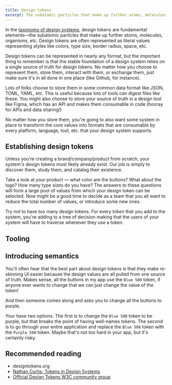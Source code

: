 ```yaml
---
title: Design tokens
excerpt: The subatomic particles that make up further atoms, molecules, organisms, etc. in a design system.
---
```


In the [taxonomy of design systems](/taxonomy), design tokens are fundamental elements—the subatomic particles that make up further atoms, molecules, organisms, etc. Design tokens are often represented as literal values representing styles like colors, type size, border radius, space, etc. 

Design tokens can be represented in nearly any format, but the important thing to remember is that the stable foundation of a design system relies on a single source of truth for design tokens. No matter how you choose to represent them, store them, interact with them, or exchange them, just make sure it's in all done in one place (like Github, for instance).

Lots of folks choose to store them in some common data format like JSON, TOML, YAML, etc. This is useful because lots of tools can digest files like these. You might also choose to store your source of truth in a design tool like Figma, which has an API and makes them consumable in code (hooray for APIs and data sharing!)

No matter how you store them, you're going to also want some system in place to transform the core values into formats that are consumable by every platform, language, tool, etc. that your design system supports. 

## Establishing design tokens

Unless you're creating a brand/company/product from scratch, your system's design tokens most likely already exist. Our job is simply to discover them, study them, and catalog their existence.

Take a look at your product — what color are the buttons? What about the logo? How many type sizes do you have? The answers to these questions will form a large pool of values from which your design token can be selected. Now might be a good time to decide as a team that you all want to reduce the total number of values, or introduce some new ones. 

Try not to have too many design tokens. For every token that you add to the system, you're adding to a tree of decision making that the users of your system will have to traverse whenever they use a token. 

## Tooling 

## Introducing semantics 

You'll often hear that the best part about design tokens is that they make re-skinning UI easier because the design values are all pulled from one source of truth. Makes sense, all the buttons in my app use the `Blue 500` token, if anyone ever wants to change that we can just change the value of the token!

And then someone comes along and asks you to change all the buttons to purple. 

Your have two options. The first is to change the `Blue 500` token to be purple, but that breaks the point of having well-names tokens. The second is to go through your entire application and replace the `Blue 500` token with the `Purple 500` token. Maybe that's not too hard in your app, but it's certainly risky. 

## Recommended reading 

- designtokens.org
- [Nathan Curtis: Tokens in Design Systems](https://medium.com/eightshapes-llc/tokens-in-design-systems-25dd82d58421)
- [Official Design Tokens W3C community group](https://github.com/design-tokens/community-group)